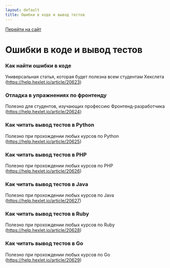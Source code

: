 ```yaml
---
layout: default
title: Ошибки в коде и вывод тестов
---
```


[Перейти на сайт](https://ru.hexlet.io)

# Ошибки в коде и вывод тестов


### Как найти ошибки в коде

Универсальная статья, которая будет полезна всем студентам Хекслета (https://help.hexlet.io/article/20623)

### Отладка в упражнениях по фронтенду

Полезно для студентов, изучающих профессию Фронтенд-разработчика (https://help.hexlet.io/article/20624)

### Как читать вывод тестов в Python

Полезно при прохождении любых курсов по Python (https://help.hexlet.io/article/20625)

### Как читать вывод тестов в PHP

Полезно при прохождении любых курсов по PHP (https://help.hexlet.io/article/20626)

### Как читать вывод тестов в Java

Полезно при прохождении любых курсов по Java (https://help.hexlet.io/article/20627)

### Как читать вывод тестов в Ruby

Полезно при прохождении любых курсов по Ruby (https://help.hexlet.io/article/20628)

### Как читать вывод тестов в Go

Полезно при прохождении любых курсов по Go (https://help.hexlet.io/article/20629)

